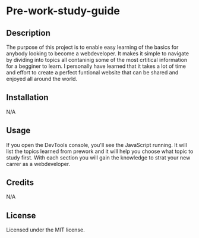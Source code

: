 # Pre-work-study-guide

## Description

The purpose of this project is to enable easy learning of the basics for anybody looking to become a webdeveloper. It makes it simple to navigate by dividing into topics all contaninig some of the most crtitical information for a begginer to learn. I personally have learned that it takes a lot of time and effort to create a perfect funtional website that can be shared and enjoyed all around the world.

## Installation

N/A
## Usage

If you open the DevTools console, you'll see the JavaScript running. It will list the topics learned from prework and it will help you choose what topic to study first. With each section you will gain the knowledge to strat your new carrer as a webdeveloper. 
## Credits

N/A

## License

Licensed under the MIT license.

